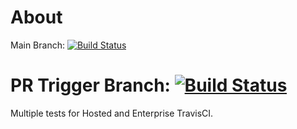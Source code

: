 About 
=====

Main Branch: 
[![Build Status](https://travis-ci.org/muizzk/hosted_travis_test.svg?branch=master)](https://travis-ci.org/muizzk/hosted_travis_test)

PR Trigger Branch: 
[![Build Status](https://travis-ci.com/muizzk/hosted_travis_test.svg?branch=pr_trigger)](https://travis-ci.com/muizzk/hosted_travis_test)
=====
Multiple tests for Hosted and Enterprise TravisCI.
